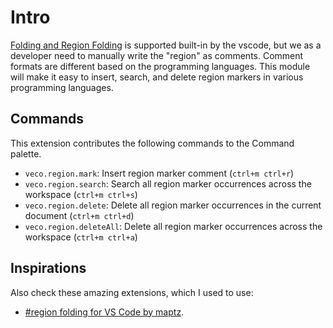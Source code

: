 # Intro

<!-- TODO: add .gif after we finished all core features ![](../../res/region.gif) -->

[Folding and Region Folding](https://code.visualstudio.com/docs/editor/codebasics#_folding) is supported built-in by the vscode, but we as a developer need to manually write the "region" as comments. Comment formats are different based on the programming languages. This module will make it easy to insert, search, and delete region markers in various programming languages.

## Commands

This extension contributes the following commands to the Command palette.

- `veco.region.mark`: Insert region marker comment (`ctrl+m ctrl+r`)
- `veco.region.search`: Search all region marker occurrences across the workspace (`ctrl+m ctrl+s`)
- `veco.region.delete`: Delete all region marker occurrences in the current document (`ctrl+m ctrl+d`)
- `veco.region.deleteAll`: Delete all region marker occurrences across the workspace (`ctrl+m ctrl+a`)

## Inspirations

Also check these amazing extensions, which I used to use:

- [#region folding for VS Code by maptz](https://github.com/maptz/Maptz.VSCode.Extensions.customfolding).